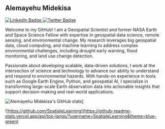 ## Alemayehu Midekisa

<div id="badges">
  <a href="https://www.linkedin.com/in/alemayehumidekisa/">
    <img src="https://img.shields.io/badge/LinkedIn-blue?style=for-the-badge&logo=linkedin&logoColor=white" alt="LinkedIn Badge"/>
  </a>
  <a href="https://twitter.com/DrMidekisa">
    <img src="https://img.shields.io/badge/Twitter-blue?style=for-the-badge&logo=twitter&logoColor=white" alt="Twitter Badge"/>
  </a>
</div>

Welcome to my GitHub! 
I am a Geospatial Scientist and former NASA Earth and Space Science Fellow with expertise in geospatial data science, remote sensing, and environmental change. My research leverages big geospatial data, cloud computing, and machine learning to address complex environmental challenges, including drought early warning, flood monitoring, and land use change detection.

Passionate about developing scalable, data-driven solutions, I work at the intersection of science and technology to advance our ability to understand and respond to environmental hazards. With hands-on experience in tools such as Google Earth Engine, Python, and geospatial AI, I specialize in transforming large-scale Earth observation data into actionable insights that support decision-making and real-world applications.
  

![Alemayehu Midekisa's GitHub stats](https://github-readme-stats.vercel.app/api?username=alemayehumidekisa)]


![https://github.com/SpatialeLearning](https://github-readme-stats.vercel.app/api/top-langs/?username=SpatialeLearning&theme=blue-green)



